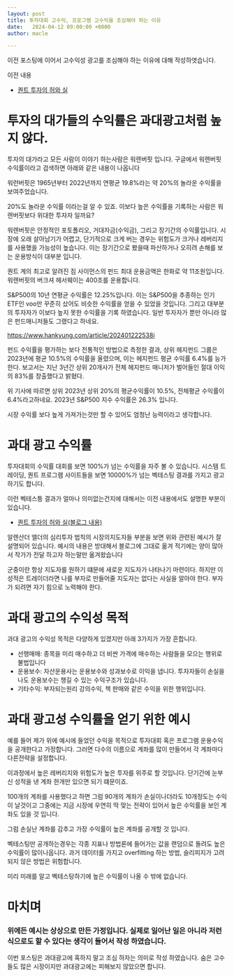 ```yaml
---
layout: post
title: 투자대회 고수익, 프로그램 고수익을 조심해야 하는 이유
date:   2024-04-12 09:00:00 +0000
author: macle

---
```


이전 포스팅에 이어서 고수익성 광고를 조심해야 하는 이유에 대해 작성하엿습니다.

이전 내용
- [퀀트 투자의 허와 실](https://runon.io/2024/04/09/quant_good_bad/)

# 투자의 대가들의 수익률은 과대광고처럼 높지 않다.

투자의 대가라고 모든 사람이 이야기 하는사람은 워렌버핏 입니다. 구글에서 워렌버핏 수익률이라고 검색하면 아래와 같은 내용이 나옵니다

워런버핏은 1965년부터 2022년까지 연평균 19.8%라는 약 20%의 놀라운 수익률을 보여주었습니다. 

20%도 놀라운 수익률 이라는걸 알 수 있죠. 이보다 높은 수익률을 기록하는 사람은 워렌버핏보다 위대한 투자자 일까요?

워렌버핏은 안정적인 포토폴리오, 거대자금(수익금), 그리고 장기간의 수익률입니다. 시장에 오래 살아남기가 어렵고, 단기적으로 크게 버는 경우는 위험도가 크거나 레버리지를 사용했을 가능성이 높습니다. 이는 장기간으로 봤을때 파산하거나 오히려 손해를 보는 운용방식이 대부분 입니다.

퀀트 계의 최고로 알려진 짐 사이먼스의 펀드 최대 운용금액은 한화로 약 11조원입니다. 워렌버핏의 버크셔 헤서웨이는 400조를 운용합니다.

S&P500의 10년 연평균 수익률은 12.25%입니다. 이는 S&P500을 추종하는 인기 ETF인 voo만 꾸준히 샀어도 비슷한 수익률을 얻을 수 있었을 것입니다. 그리고 대부분의 투자자가 이보다 높지 못한 수익률을 기록 하였습니다. 일반 투자자가 뿐만 아니라 많은 펀드매니저들도 그랬다고 하네요.

https://www.hankyung.com/article/202401222538i

펀드 수익률을 평가하는 보다 전통적인 방법으로 측정한 결과, 상위 헤지펀드 그룹은 2023년에 평균 10.5%의 수익률을 올렸으며, 이는 헤지펀드 평균 수익률 6.4%를 능가한다. 보고서는 지난 3년간 상위 20개사가 전체 헤지펀드 매니저가 벌어들인 절대 이익의 83%를 창출했다고 밝혔다.

위 기사에 따르면 상위 2023년 상위 20%의 평균수익률이  10.5%, 전체평균 수익률이 6.4%라고하네요. 2023년 S&P500 지수 수익률은 26.3% 입니다.

시장 수익률 보다 높게 가져가는것만 할 수 있어도 엄청난 능력이라고 생각합니다.

# 과대 광고 수익률

투자대회의 수익률 대회를 보면 100%가 넘는 수익률을 자주 볼 수 있습니다. 시스템 트레이딩, 퀀트 프로그램 사이트들을 보면 10000%가 넘는 벡테스팅 결과를 가지고 광고하기도 합니다.

이런 벡테스틍 결과가 얼마나 의미없는건지에 대해서는 이전 내용에서도 설명한 부분이 있습니다.

- [퀀트 투자의 허와 실(블로그 내용)](https://runon.io/2024/04/09/Quant_good_bad/)

알렌산더 엘더의 심리투자 법칙의 시장의지도자들 부분을 보면 위와 관련된 예시가 잘 설명되어 있습니다. 예시의 내용은 방대해서 블로그에 그대로 옮겨 적기에는 양이 많아서 작가가 전달 하고자 하는말만 옮겨왔습니다

군중이란 항상 지도자를 원하기 떄문에 새로운 지도자가 나타나기 마련이다. 하지만 이성적은 트레이더라면 나를 부자로 만들어줄 지도자는 없다는 사실을 알아야 한다. 부자가 되려면 자기 힘으로 노력해야 한다.

# 과대 광고의 수익성 목적

과대 광고의 수익성 목적은 다양하게 있겠지만 아래 3가지가 가장 흔합니다.

 - 선행매매: 종목을 미리 매수하고 더 비싼 가격에 매수하는 사람들을 모으는 행위로 불법입니다
 - 운용보수: 자산운용사는 운용보수와 성과보수로 이익을 냅니다. 투자자들이 손실을 나도 운용보수는 챙길 수 있는 수익구조가 있습니다.
 - 기타수익: 부자되는원리 강의수익, 책 판매와 같은 수익을 위한 행위입니다.

# 과대 광고성 수익률을 얻기 위한 예시
 
예를 들어 제가 위에 예시에 들었던 수익을 목적으로 투자대회 혹은 프로그램 운용수익을 공개한다고 가정합니다. 그러면 다수의 이름으로 계좌를 많이 만들어서 각 계좌마다 다른전략을 설정합니다.

이과정에서 높은 레버리지와 위험도가 높은 투자를 위주로 할 것입니다. 단기간에 눈부신 성적을 낸 계좌 한개만 있으면 되기 떄문이죠.

100개의 계좌를 사용했다고 하면 그럼 90개의 계좌가 손실이나더라도 10개정도는 수익이 날것이고 그중에는 지금 시장에 우연히 딱 맞는 전략이 있어서 높은 수익률을 보인 계좌도 있을 것 입니다.

그럼 손실난 계좌를 감추고 가장 수익률이 높은 계좌를 공개할 것 입니다.

벡테스팅만 공개하는경우는 각종 지표나 방법론에 들어가는 값을 랜덤으로 돌려도 높은 수익률이 많이나옵니다. 과거 데이터를 가지고 overfitting 하는 방법, 슬리피지가 고려되지 않은 방법은 위험합니다.

미리 미래를 알고 벡테스탕하기에 높은 수익률이 나올 수 밖에 없습니다.

# 마치며

### 위에든 예시는 상상으로 만든 가정입니다. 실제로 일어난 일은 아니라 저런식으로도 할 수 있다는 생각이 들어서 작성 하였습니다.

이번 포스팅은 과대광고에 혹하지 말고 조심 하자는 의미로 작성 하였습니다. 숨은 고수들도 많은 시장이지만 과대광고에는 피해보지 않았으면 합니다.